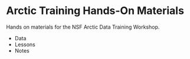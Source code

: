 # Arctic Training Hands-On Materials

Hands on materials for the NSF Arctic Data Training Workshop. 

* Data 
* Lessons 
* Notes 
